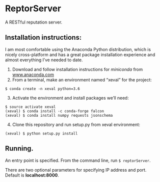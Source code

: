 # ReptorServer
A RESTful reputation server.

## Installation instructions:
I am most comfortable using the Anaconda Python distribution, which is nicely cross-platform and has a great package installation experience and almost everything I’ve needed to date.

1. Download and follow installation instructions for _miniconda_ from www.anaconda.com
2. From a terminal, make an environment named “xeval” for the project:
```
$ conda create -n xeval python=3.6
```
3. Activate the environment and install packages we’ll need:
```
$ source activate xeval
(xeval) $ conda install -c conda-forge falcon
(xeval) $ conda install numpy requests jsonschema 
```
4. Clone this repository and run setup.py from xeval environment:
```
(xeval) $ python setup.py install
```

## Running.
An entry point is specified. From the command line, run `$ reptorServer`.

There are two optional parameters for specifying IP address and port. Default is __localhost:8000__.
